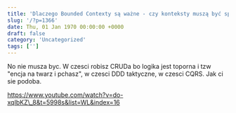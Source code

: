 ```yaml
---
title: 'Dlaczego Bounded Contexty są ważne - czy konteksty muszą być spójne?'
slug: '/?p=1366'
date: Thu, 01 Jan 1970 00:00:00 +0000
draft: false
category: 'Uncategorized'
tags: ['']
---
```


No nie musza byc. W czesci robisz CRUDa bo logika jest toporna i tzw "encja na twarz i pchasz", w czesci DDD taktyczne, w czesci CQRS. Jak ci sie podoba.

https://www.youtube.com/watch?v=do-xqIbKZ\_8&t=5998s&list=WL&index=16